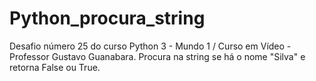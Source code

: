 # Python_procura_string
Desafio número 25 do curso Python 3 - Mundo 1 / Curso em Vídeo - Professor Gustavo Guanabara.
Procura na string se há o nome "Silva" e retorna False ou True.
